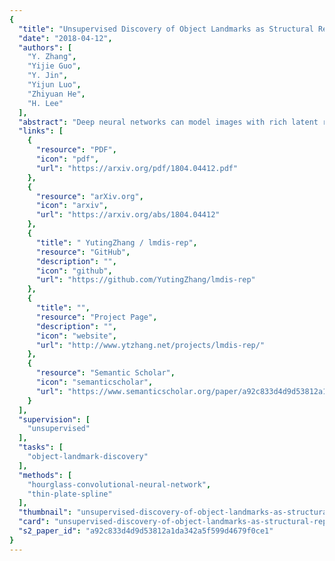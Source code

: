 ```yaml
---
{
  "title": "Unsupervised Discovery of Object Landmarks as Structural Representations",
  "date": "2018-04-12",
  "authors": [
    "Y. Zhang",
    "Yijie Guo",
    "Y. Jin",
    "Yijun Luo",
    "Zhiyuan He",
    "H. Lee"
  ],
  "abstract": "Deep neural networks can model images with rich latent representations, but they cannot naturally conceptualize structures of object categories in a human-perceptible way. This paper addresses the problem of learning object structures in an image modeling process without supervision. We propose an autoencoding formulation to discover landmarks as explicit structural representations. The encoding module outputs landmark coordinates, whose validity is ensured by constraints that reflect the necessary properties for landmarks. The decoding module takes the landmarks as a part of the learnable input representations in an end-to-end differentiable framework. Our discovered landmarks are semantically meaningful and more predictive of manually annotated landmarks than those discovered by previous methods. The coordinates of our landmarks are also complementary features to pretrained deep-neural-network representations in recognizing visual attributes. In addition, the proposed method naturally creates an unsupervised, perceptible interface to manipulate object shapes and decode images with controllable structures.",
  "links": [
    {
      "resource": "PDF",
      "icon": "pdf",
      "url": "https://arxiv.org/pdf/1804.04412.pdf"
    },
    {
      "resource": "arXiv.org",
      "icon": "arxiv",
      "url": "https://arxiv.org/abs/1804.04412"
    },
    {
      "title": " YutingZhang / lmdis-rep",
      "resource": "GitHub",
      "description": "",
      "icon": "github",
      "url": "https://github.com/YutingZhang/lmdis-rep"
    },
    {
      "title": "",
      "resource": "Project Page",
      "description": "",
      "icon": "website",
      "url": "http://www.ytzhang.net/projects/lmdis-rep/"
    },
    {
      "resource": "Semantic Scholar",
      "icon": "semanticscholar",
      "url": "https://www.semanticscholar.org/paper/a92c833d4d9d53812a1da342a5f599d4679f0ce1"
    }
  ],
  "supervision": [
    "unsupervised"
  ],
  "tasks": [
    "object-landmark-discovery"
  ],
  "methods": [
    "hourglass-convolutional-neural-network",
    "thin-plate-spline"
  ],
  "thumbnail": "unsupervised-discovery-of-object-landmarks-as-structural-representations-thumb.jpg",
  "card": "unsupervised-discovery-of-object-landmarks-as-structural-representations-card.jpg",
  "s2_paper_id": "a92c833d4d9d53812a1da342a5f599d4679f0ce1"
}
---
```


